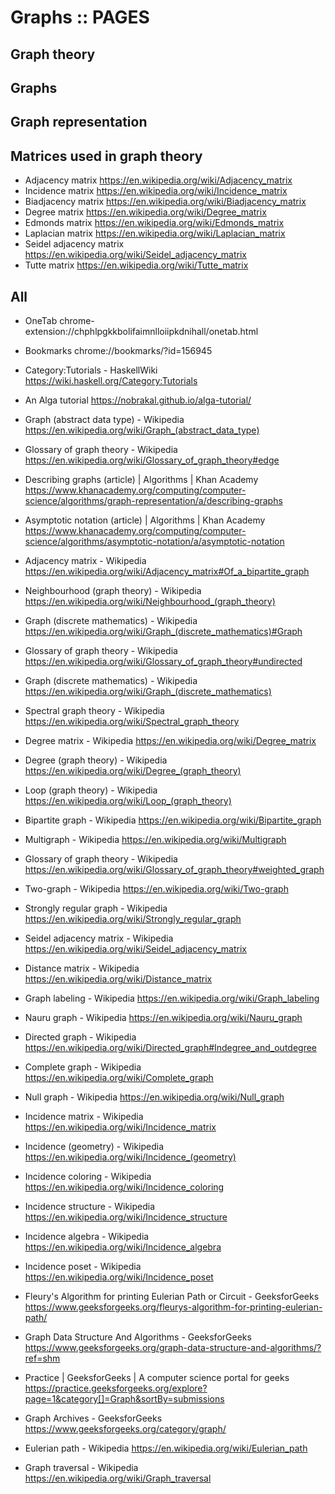 # Graphs :: PAGES

## Graph theory


## Graphs

## Graph representation


## Matrices used in graph theory

- Adjacency matrix
  https://en.wikipedia.org/wiki/Adjacency_matrix
- Incidence matrix
  https://en.wikipedia.org/wiki/Incidence_matrix
- Biadjacency matrix
  https://en.wikipedia.org/wiki/Biadjacency_matrix
- Degree matrix
  https://en.wikipedia.org/wiki/Degree_matrix
- Edmonds matrix
  https://en.wikipedia.org/wiki/Edmonds_matrix
- Laplacian matrix
  https://en.wikipedia.org/wiki/Laplacian_matrix
- Seidel adjacency matrix
  https://en.wikipedia.org/wiki/Seidel_adjacency_matrix
- Tutte matrix
  https://en.wikipedia.org/wiki/Tutte_matrix


## All

* OneTab
chrome-extension://chphlpgkkbolifaimnlloiipkdnihall/onetab.html

* Bookmarks
chrome://bookmarks/?id=156945

* Category:Tutorials - HaskellWiki
https://wiki.haskell.org/Category:Tutorials

* An Alga tutorial
https://nobrakal.github.io/alga-tutorial/

* Graph (abstract data type) - Wikipedia
https://en.wikipedia.org/wiki/Graph_(abstract_data_type)

* Glossary of graph theory - Wikipedia
https://en.wikipedia.org/wiki/Glossary_of_graph_theory#edge

* Describing graphs (article) | Algorithms | Khan Academy
https://www.khanacademy.org/computing/computer-science/algorithms/graph-representation/a/describing-graphs

* Asymptotic notation (article) | Algorithms | Khan Academy
https://www.khanacademy.org/computing/computer-science/algorithms/asymptotic-notation/a/asymptotic-notation

* Adjacency matrix - Wikipedia
https://en.wikipedia.org/wiki/Adjacency_matrix#Of_a_bipartite_graph

* Neighbourhood (graph theory) - Wikipedia
https://en.wikipedia.org/wiki/Neighbourhood_(graph_theory)

* Graph (discrete mathematics) - Wikipedia
https://en.wikipedia.org/wiki/Graph_(discrete_mathematics)#Graph

* Glossary of graph theory - Wikipedia
https://en.wikipedia.org/wiki/Glossary_of_graph_theory#undirected

* Graph (discrete mathematics) - Wikipedia
https://en.wikipedia.org/wiki/Graph_(discrete_mathematics)

* Spectral graph theory - Wikipedia
https://en.wikipedia.org/wiki/Spectral_graph_theory

* Degree matrix - Wikipedia
https://en.wikipedia.org/wiki/Degree_matrix

* Degree (graph theory) - Wikipedia
https://en.wikipedia.org/wiki/Degree_(graph_theory)

* Loop (graph theory) - Wikipedia
https://en.wikipedia.org/wiki/Loop_(graph_theory)

* Bipartite graph - Wikipedia
https://en.wikipedia.org/wiki/Bipartite_graph

* Multigraph - Wikipedia
https://en.wikipedia.org/wiki/Multigraph

* Glossary of graph theory - Wikipedia
https://en.wikipedia.org/wiki/Glossary_of_graph_theory#weighted_graph

* Two-graph - Wikipedia
https://en.wikipedia.org/wiki/Two-graph

* Strongly regular graph - Wikipedia
https://en.wikipedia.org/wiki/Strongly_regular_graph

* Seidel adjacency matrix - Wikipedia
https://en.wikipedia.org/wiki/Seidel_adjacency_matrix

* Distance matrix - Wikipedia
https://en.wikipedia.org/wiki/Distance_matrix

* Graph labeling - Wikipedia
https://en.wikipedia.org/wiki/Graph_labeling

* Nauru graph - Wikipedia
https://en.wikipedia.org/wiki/Nauru_graph

* Directed graph - Wikipedia
https://en.wikipedia.org/wiki/Directed_graph#Indegree_and_outdegree

* Complete graph - Wikipedia
https://en.wikipedia.org/wiki/Complete_graph

* Null graph - Wikipedia
https://en.wikipedia.org/wiki/Null_graph

* Incidence matrix - Wikipedia
https://en.wikipedia.org/wiki/Incidence_matrix

* Incidence (geometry) - Wikipedia
https://en.wikipedia.org/wiki/Incidence_(geometry)

* Incidence coloring - Wikipedia
https://en.wikipedia.org/wiki/Incidence_coloring

* Incidence structure - Wikipedia
https://en.wikipedia.org/wiki/Incidence_structure

* Incidence algebra - Wikipedia
https://en.wikipedia.org/wiki/Incidence_algebra

* Incidence poset - Wikipedia
https://en.wikipedia.org/wiki/Incidence_poset

* Fleury's Algorithm for printing Eulerian Path or Circuit - GeeksforGeeks
https://www.geeksforgeeks.org/fleurys-algorithm-for-printing-eulerian-path/

* Graph Data Structure And Algorithms - GeeksforGeeks
https://www.geeksforgeeks.org/graph-data-structure-and-algorithms/?ref=shm

* Practice | GeeksforGeeks | A computer science portal for geeks
https://practice.geeksforgeeks.org/explore?page=1&category[]=Graph&sortBy=submissions

* Graph Archives - GeeksforGeeks
https://www.geeksforgeeks.org/category/graph/

* Eulerian path - Wikipedia
https://en.wikipedia.org/wiki/Eulerian_path

* Graph traversal - Wikipedia
https://en.wikipedia.org/wiki/Graph_traversal
